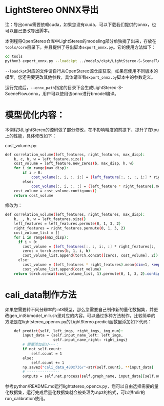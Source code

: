 # LightStereo ONNX导出

注：导出onnx需要依赖cuda，如果您没有cuda，可以下载我们提供的onnx，也可以自己更改导出脚本。

本例程将OpenStereo仓库中LightStereo的modeling部分单独摘了出来，存放在`tools/core`目录下。并且提供了导出脚本`export_onnx.py`。它的使用方法如下：
```bash
cd tools
python3 export_onnx.py --loadckpt ../models/ckpt/LightStereo-S-SceneFlow.ckpt --onnx_path ../models/onnx/LightStereo-S-SceneFlow.onnx
```
`--loadckpt`对应的文件请自行从OpenStereo源仓库获取，如果您使用不同版本的模型，您还需要更改其他参数，具体请查看`export_onnx.py`脚本中的参数定义。

运行完成后，`--onnx_path`指定的目录下会生成LightStereo-S-SceneFlow.onnx，用户可以使用该onnx进行bmodel编译。

# 模型优化内容：

本例程对LightStereo的源码做了部分修改，在不影响精度的前提下，提升了在tpu上的性能，具体修改如下：

cost_volume.py:
```bash
def correlation_volume(left_features, right_features, max_disp):
    b, c, h, w = left_feature.size()
    cost_volume = left_feature.new_zeros(b, max_disp, h, w)
    for i in range(max_disp):
        if i > 0:
            cost_volume[:, i, :, i:] = (left_feature[:, :, :, i:] * right_feature[:, :, :, :-i]).mean(dim=1)
        else:
            cost_volume[:, i, :, :] = (left_feature * right_feature).mean(dim=1)
    cost_volume = cost_volume.contiguous()
    return cost_volume
```
修改为：
```bash
def correlation_volume(left_features, right_features, max_disp):
    b, _, h, w = left_features.size()
    left_features = left_features.permute(0, 1, 3, 2)
    right_features = right_features.permute(0, 1, 3, 2)
    cost_volume_list = []
    for i in range(max_disp):
      if i > 0:
        cost_volume = (left_features[:, :, i:, :] * right_features[:, :, :-i, :]).mean(dim=1, keepdim=True)
        zeros = torch.zeros(b, 1, i, h)
        cost_volume_list.append(torch.concat([zeros, cost_volume], 2))
      else:
        cost_volume = (left_features * right_features).mean(dim=1, keepdim=True)
        cost_volume_list.append(cost_volume)
    return torch.concat(cost_volume_list, 1).permute(0, 1, 3, 2).contiguous()
```

# cali_data制作方法

如果您需要转不同分辨率的int8模型，那么您需要自己制作新的量化数据集，并更改gen_int8bmodel_mlir.sh里对应的内容。可以通过多种方法制作，比较简单的方法是在lightstereo_opencv.py的LightStereo.predict函数里添加如下代码：

```bash
    def predict(self, left_imgs, right_imgs, img_num):
        input_data = {self.input_name_left: left_imgs,
                      self.input_name_right: right_imgs}
        # 需要添加部分---：
        if not self.count:
            self.count = 1
        else:
            self.count += 1
        np.savez("cali_data_480x736/"+str(self.count), **input_data)
        # ---------------
        outputs = self.net.process(self.graph_name, input_data)[self.output_name]
```

参考python/README.md运行lightstereo_opencv.py，您可以自由选择需要的量化数据集，运行完成后量化数据集就会被处理为.npz的格式，可以供mlir的run_calibration使用。